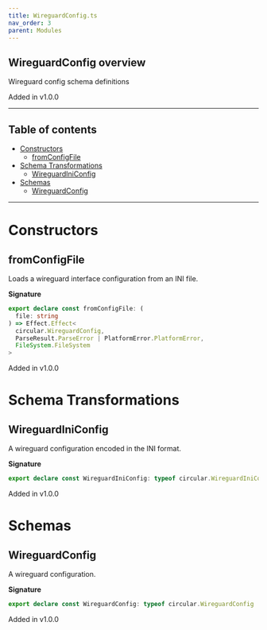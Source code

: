```yaml
---
title: WireguardConfig.ts
nav_order: 3
parent: Modules
---
```


## WireguardConfig overview

Wireguard config schema definitions

Added in v1.0.0

---

<h2 class="text-delta">Table of contents</h2>

- [Constructors](#constructors)
  - [fromConfigFile](#fromconfigfile)
- [Schema Transformations](#schema-transformations)
  - [WireguardIniConfig](#wireguardiniconfig)
- [Schemas](#schemas)
  - [WireguardConfig](#wireguardconfig)

---

# Constructors

## fromConfigFile

Loads a wireguard interface configuration from an INI file.

**Signature**

```ts
export declare const fromConfigFile: (
  file: string
) => Effect.Effect<
  circular.WireguardConfig,
  ParseResult.ParseError | PlatformError.PlatformError,
  FileSystem.FileSystem
>
```

Added in v1.0.0

# Schema Transformations

## WireguardIniConfig

A wireguard configuration encoded in the INI format.

**Signature**

```ts
export declare const WireguardIniConfig: typeof circular.WireguardIniConfig
```

Added in v1.0.0

# Schemas

## WireguardConfig

A wireguard configuration.

**Signature**

```ts
export declare const WireguardConfig: typeof circular.WireguardConfig
```

Added in v1.0.0
